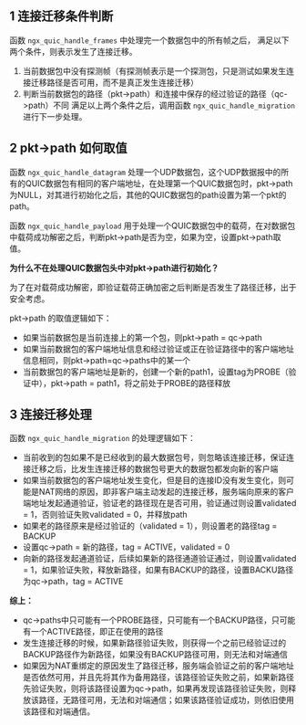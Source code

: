 ## 1 连接迁移条件判断
函数 `ngx_quic_handle_frames` 中处理完一个数据包中的所有帧之后， 满足以下两个条件，则表示发生了连接迁移。
1. 当前数据包中没有探测帧（有探测帧表示是一个探测包，只是测试如果发生连接迁移路径是否可用，而不是真正发生连接迁移）
2. 判断当前数据包的路径（pkt->path）和连接中保存的经过验证的路径（qc->path）不同
满足以上两个条件之后，调用函数 `ngx_quic_handle_migration` 进行下一步处理。

## 2 pkt->path 如何取值
函数 `ngx_quic_handle_datagram` 处理一个UDP数据包，这个UDP数据报中的所有的QUIC数据包有相同的客户端地址，在处理第一个QUIC数据包时，pkt->path为NULL，对其进行初始化之后，其他的QUIC数据包的path设置为第一个pkt的path。

函数 `ngx_quic_handle_payload` 用于处理一个QUIC数据包中的载荷，在对数据包中载荷成功解密之后，判断pkt->path是否为空，如果为空，设置pkt->path取值。

**为什么不在处理QUIC数据包头中对pkt->path进行初始化？**

为了在对载荷成功解密，即验证载荷正确加密之后判断是否发生了路径迁移，出于安全考虑。

pkt->path 的取值逻辑如下：
- 如果当前数据包是当前连接上的第一个包，则pkt->path = qc->path
- 如果当前数据包的客户端地址信息和经过验证或正在验证路径中的客户端地址信息相同，则pkt->path=qc->paths中的某一个
- 当前数据包的客户端地址是新的，创建一个新的path1，设置tag为PROBE（验证中），pkt->path = path1，将之前处于PROBE的路径释放

## 3 连接迁移处理
函数 `ngx_quic_handle_migration` 的处理逻辑如下：
- 当前收到的包如果不是已经收到的最大数据包号，则忽略该连接迁移，保证连接迁移之后，比发生连接迁移的数据包号更大的数据包都发向新的客户端
- 如果当前数据包的客户端地址发生变化，但是目的连接ID没有发生变化，则可能是NAT网络的原因，即非客户端主动发起的连接迁移，服务端向原来的客户端地址发起通道验证，验证老的路径现在是否可用，验证通过则设置validated = 1，否则验证失败validated = 0，并释放path
- 如果老的路径原来是经过验证的（validated = 1），则设置老的路径tag = BACKUP
- 设置qc->path = 新的路径，tag = ACTIVE，validated = 0
- 向新的路径发起通道验证，后续如果新的路径通道验证通过，则设置validated = 1，如果验证失败，释放新路径，如果有BACKUP的路径，设置BACKU路径为qc->path，tag = ACTIVE

**综上：**
- qc->paths中只可能有一个PROBE路径，只可能有一个BACKUP路径，只可能有一个ACTIVE路径，即正在使用的路径
- 发生连接迁移的时候，如果新路径验证失败，则获得一个之前已经验证过的BACKUP路径作为新路径，如果没有BACKUP路径可用，则无法和对端通信
- 如果因为NAT重绑定的原因发生了路径迁移，服务端会验证之前的客户端地址是否依然可用，并且先将其作为备用路径，该路径验证失败之前，如果新路径先验证失败，则将该路径设置为qc->path，如果再发现该路径验证失败，则释放该路径，无路径可用，无法和对端通信；如果该路径验证成功，则依旧使用该路径和对端通信。



